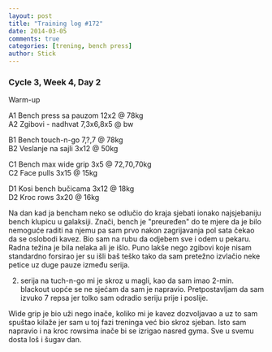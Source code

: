 ```yaml
---
layout: post
title: "Training log #172"
date: 2014-03-05
comments: true
categories: [trening, bench press]
author: Stick
---
```


### Cycle 3, Week 4, Day 2  

Warm-up  
 
A1 Bench press sa pauzom 12x2 @ 78kg   
A2 Zgibovi - nadhvat 7,3x6,8x5 @ bw   

B1 Bench touch-n-go 7,?,7 @ 78kg   
B2 Veslanje na sajli 3x12 @ 50kg   

C1 Bench max wide grip 3x5 @ 72,70,70kg   
C2 Face pulls 3x15 @ 15kg  

D1 Kosi bench bučicama 3x12 @ 18kg  
D2 Kroc rows 3x20 @ 16kg    

Na dan kad ja bencham neko se odlučio do kraja sjebati ionako najsjebaniju bench klupicu u galaksiji. Znači, bench je "preuređen" do te mjere da je bilo nemoguće raditi na njemu pa sam prvo nakon zagrijavanja pol sata čekao da se oslobodi kavez. Bio sam na rubu da odjebem sve i odem u pekaru. Radna težina je bila nelaka ali je išlo. Puno lakše nego zgibovi koje nisam standardno forsirao jer su išli baš teško tako da sam pretežno izvlačio neke petice uz duge pauze između serija.

2. serija na tuch-n-go mi je skroz u magli, kao da sam imao 2-min. blackout uopće se ne sjećam da sam je napravio. Pretpostavljam da sam izvuko 7 repsa jer tolko sam odradio seriju prije i poslije.

Wide grip je bio uži nego inače, koliko mi je kavez dozvoljavao a uz to sam spuštao kilaže jer sam u toj fazi treninga već bio skroz sjeban. Isto sam napravio i na kroc rowsima inače bi se izrigao nasred gyma. Sve u svemu dosta loš i šugav dan.

